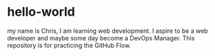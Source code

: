 # hello-world
my name is Chris, I am learning web development.
I aspire to be a web developer and maybe some day become a DevOps Manager.
This repository is for practicing the GitHub Flow.
